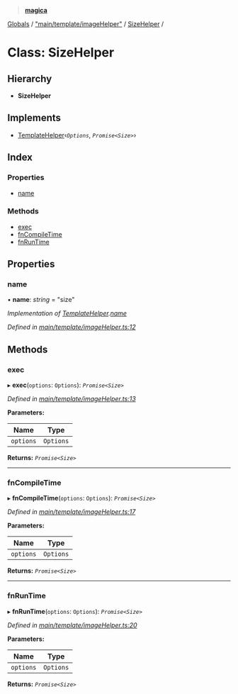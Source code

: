 > **[magica](../README.md)**

[Globals](../README.md) / ["main/template/imageHelper"](../modules/_main_template_imagehelper_.md) / [SizeHelper](_main_template_imagehelper_.sizehelper.md) /

# Class: SizeHelper

## Hierarchy

* **SizeHelper**

## Implements

* [TemplateHelper](../interfaces/_main_template_template_.templatehelper.md)‹*`Options`*, *`Promise<Size>`*›

## Index

### Properties

* [name](_main_template_imagehelper_.sizehelper.md#name)

### Methods

* [exec](_main_template_imagehelper_.sizehelper.md#exec)
* [fnCompileTime](_main_template_imagehelper_.sizehelper.md#fncompiletime)
* [fnRunTime](_main_template_imagehelper_.sizehelper.md#fnruntime)

## Properties

###  name

• **name**: *string* = "size"

*Implementation of [TemplateHelper](../interfaces/_main_template_template_.templatehelper.md).[name](../interfaces/_main_template_template_.templatehelper.md#name)*

*Defined in [main/template/imageHelper.ts:12](https://github.com/cancerberoSgx/magica/blob/0133e5d/src/main/template/imageHelper.ts#L12)*

## Methods

###  exec

▸ **exec**(`options`: `Options`): *`Promise<Size>`*

*Defined in [main/template/imageHelper.ts:13](https://github.com/cancerberoSgx/magica/blob/0133e5d/src/main/template/imageHelper.ts#L13)*

**Parameters:**

Name | Type |
------ | ------ |
`options` | `Options` |

**Returns:** *`Promise<Size>`*

___

###  fnCompileTime

▸ **fnCompileTime**(`options`: `Options`): *`Promise<Size>`*

*Defined in [main/template/imageHelper.ts:17](https://github.com/cancerberoSgx/magica/blob/0133e5d/src/main/template/imageHelper.ts#L17)*

**Parameters:**

Name | Type |
------ | ------ |
`options` | `Options` |

**Returns:** *`Promise<Size>`*

___

###  fnRunTime

▸ **fnRunTime**(`options`: `Options`): *`Promise<Size>`*

*Defined in [main/template/imageHelper.ts:20](https://github.com/cancerberoSgx/magica/blob/0133e5d/src/main/template/imageHelper.ts#L20)*

**Parameters:**

Name | Type |
------ | ------ |
`options` | `Options` |

**Returns:** *`Promise<Size>`*